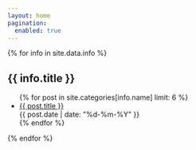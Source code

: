 ```yaml
---
layout: home
pagination:
  enabled: true
---
```

<section class="home-box">
  {% for info in site.data.info %}
    <div class="home-box__room">
      <h2 class="--salmon">{{ info.title }}</h2>
      <ul>
        {% for post in site.categories[info.name] limit: 6 %}
          <li class="blog-item">
            <a class="blog-item__title" href="{{ post.url }}">{{ post.title }}</a>
            <div class="blog-item__info">
              <i class="typcn typcn-calendar-outline"></i> {{ post.date | date: "%d-%m-%Y" }}
            </div>
          </li>
        {% endfor %}
      </ul>
    </div>
  {% endfor %}
</section>